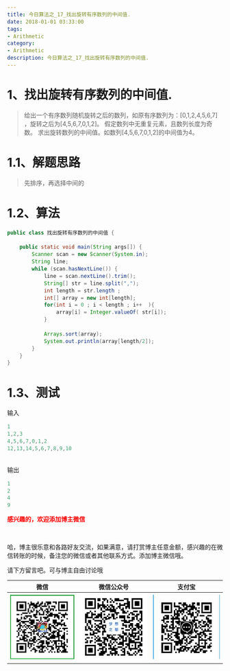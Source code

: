 ```yaml
---
title: 今日算法之_17_找出旋转有序数列的中间值.
date: 2018-01-01 03:33:00
tags: 
- Arithmetic
category: 
- Arithmetic
description: 今日算法之_17_找出旋转有序数列的中间值.
---
```




# 1、找出旋转有序数列的中间值.
> 给出一个有序数列随机旋转之后的数列，如原有序数列为：[0,1,2,4,5,6,7] ，旋转之后为[4,5,6,7,0,1,2]。    假定数列中无重复元素，且数列长度为奇数。 求出旋转数列的中间值。如数列[4,5,6,7,0,1,2]的中间值为4。



# 1.1、解题思路 

> 先排序，再选择中间的



# 1.2、算法

```java
public class 找出旋转有序数列的中间值 {

    public static void main(String args[]) {
        Scanner scan = new Scanner(System.in);
        String line;
        while (scan.hasNextLine()) {
            line = scan.nextLine().trim();
            String[] str = line.split(",");
            int length = str.length ;
            int[] array = new int[length];
            for(int i = 0 ; i < length ; i++  ){
                array[i] = Integer.valueOf( str[i]);
            }

            Arrays.sort(array);
            System.out.println(array[length/2]);
        }
    }
}
```




# 1.3、测试 

输入

```java
1
1,2,3
4,5,6,7,0,1,2
12,13,14,5,6,7,8,9,10
    
```

输出 

```java
1
2
4
9
```










  **<font  color="red">感兴趣的，欢迎添加博主微信 </font>**       

​    

哈，博主很乐意和各路好友交流，如果满意，请打赏博主任意金额，感兴趣的在微信转账的时候，备注您的微信或者其他联系方式。添加博主微信哦。    

请下方留言吧。可与博主自由讨论哦   



|微信 | 微信公众号|支付宝|
|:-------:|:-------:|:------:|
| ![微信](https://raw.githubusercontent.com/HealerJean/HealerJean.github.io/master/assets/img/tctip/weixin.jpg)|![微信公众号](https://raw.githubusercontent.com/HealerJean/HealerJean.github.io/master/assets/img/my/qrcode_for_gh_a23c07a2da9e_258.jpg)|![支付宝](https://raw.githubusercontent.com/HealerJean/HealerJean.github.io/master/assets/img/tctip/alpay.jpg) |



<link rel="stylesheet" href="https://unpkg.com/gitalk/dist/gitalk.css">

<script src="https://unpkg.com/gitalk@latest/dist/gitalk.min.js"></script> 
<div id="gitalk-container"></div>    
 <script type="text/javascript">
    var gitalk = new Gitalk({
		clientID: `1d164cd85549874d0e3a`,
		clientSecret: `527c3d223d1e6608953e835b547061037d140355`,
		repo: `HealerJean.github.io`,
		owner: 'HealerJean',
		admin: ['HealerJean'],
		id: 'AAAAAAAAAAAAAAA',
    });
    gitalk.render('gitalk-container');
</script> 
